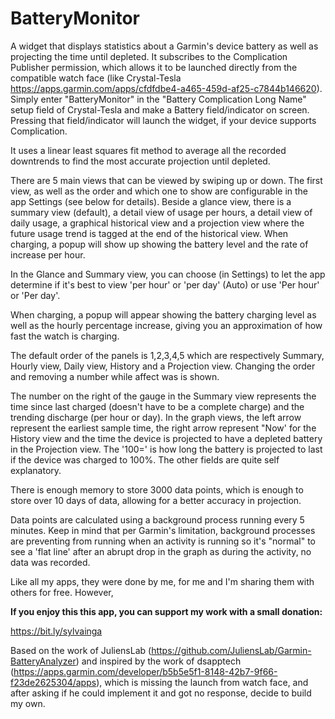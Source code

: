 # BatteryMonitor

A widget that displays statistics about a Garmin's device battery as well as projecting the time until depleted. It subscribes to the Complication Publisher permission, which allows it to be launched directly from the compatible watch face (like Crystal-Tesla https://apps.garmin.com/apps/cfdfdbe4-a465-459d-af25-c7844b146620). Simply enter "BatteryMonitor" in the "Battery Complication Long Name" setup field of Crystal-Tesla and make a Battery field/indicator on screen. Pressing that field/indicator will launch the widget, if your device supports Complication.

It uses a linear least squares fit method to average all the recorded downtrends to find the most accurate projection until depleted.

There are 5 main views that can be viewed by swiping up or down. The first view, as well as the order and which one to show are configurable in the app Settings (see below for details). Beside a glance view, there is a summary view (default), a detail view of usage per hours, a detail view of daily usage, a graphical historical view and a projection view where the future usage trend is tagged at the end of the historical view. When charging, a popup will show up showing the battery level and the rate of increase per hour.

In the Glance and Summary view, you can choose (in Settings) to let the app determine if it's best to view 'per hour' or 'per day' (Auto) or use 'Per hour' or 'Per day'.

When charging, a popup will appear showing the battery charging level as well as the hourly percentage increase, giving you an approximation of how fast the watch is charging.

The default order of the panels is 1,2,3,4,5 which are respectively Summary, Hourly view, Daily view, History and a Projection view. Changing the order and removing a number while affect was is shown.

The number on the right of the gauge in the Summary view represents the time since last charged (doesn't have to be a complete charge) and the trending discharge (per hour or day). In the graph views, the left arrow represent the earliest sample time, the right arrow represent "Now' for the History view and the time the device is projected to have a depleted battery in the Projection view. The '100=' is how long the battery is projected to last if the device was charged to 100%. The other fields are quite self explanatory.

There is enough memory to store 3000 data points, which is enough to store over 10 days of data, allowing for a better accuracy in projection.

Data points are calculated using a background process running every 5 minutes. Keep in mind that per Garmin's limitation, background processes are preventing from running when an activity is running so it's "normal" to see a 'flat line' after an abrupt drop in the graph as during the activity, no data was recorded.

Like all my apps, they were done by me, for me and I'm sharing them with others for free. However, 

**If you enjoy this this app, you can support my work with a small donation:**

https://bit.ly/sylvainga

Based on the work of JuliensLab (https://github.com/JuliensLab/Garmin-BatteryAnalyzer) and inspired by the work of dsapptech (https://apps.garmin.com/developer/b5b5e5f1-8148-42b7-9f66-f23de2625304/apps), which is missing the launch from watch face, and after asking if he could implement it and got no response, decide to build my own.
